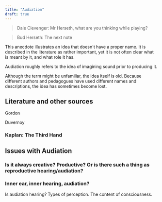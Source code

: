 ```yaml
---
title: "Audiation"
draft: true
---
```


>Dale Clevenger: Mr Herseth, what are you thinking while playing?

> Bud Herseth: The next note

This anecdote illustrates an idea that doesn't have a proper name. It is described in the literature as rather important, yet it is not often clear what is meant by it, and what role it has.

Audiation roughly refers to the idea of imagining sound prior to producing it.

Although the term might be unfamiliar, the idea itself is old. Because different authors and pedagogues have used different names and descriptions, the idea has sometimes become lost.







## Literature and other sources

Gordon

Duvernoy


### Kaplan: The Third Hand






## Issues with Audiation

### Is it always creative? Productive? Or is there such a thing as reproductive hearing/audiation?


### Inner ear, inner hearing, audiation?

Is audiation hearing? Types of perception. The content of consciousness.
